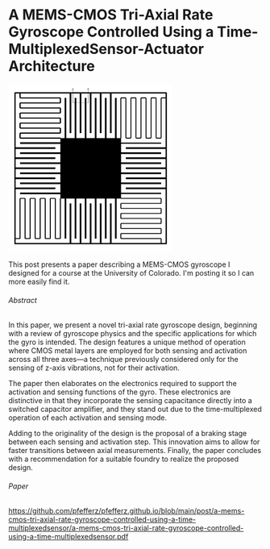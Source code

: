 # A MEMS-CMOS Tri-Axial Rate Gyroscope Controlled Using a Time-MultiplexedSensor-Actuator Architecture

![microchip_graphic](microchip_graphic.png)

This post presents a paper describing a MEMS-CMOS gyroscope I designed for a course at the University of Colorado. I'm posting it so I can more easily find it.

###### Abstract

In this paper, we present a novel tri-axial rate gyroscope design, beginning with a review of gyroscope physics and the specific applications for which the gyro is intended. The design features a unique method of operation where CMOS metal layers are employed for both sensing and activation across all three axes—a technique previously considered only for the sensing of z-axis vibrations, not for their activation.

The paper then elaborates on the electronics required to support the activation and sensing functions of the gyro. These electronics are distinctive in that they incorporate the sensing capacitance directly into a switched capacitor amplifier, and they stand out due to the time-multiplexed operation of each activation and sensing mode.

Adding to the originality of the design is the proposal of a braking stage between each sensing and activation step. This innovation aims to allow for faster transitions between axial measurements. Finally, the paper concludes with a recommendation for a suitable foundry to realize the proposed design.

###### Paper

https://github.com/pfefferz/pfefferz.github.io/blob/main/post/a-mems-cmos-tri-axial-rate-gyroscope-controlled-using-a-time-multiplexedsensor/a-mems-cmos-tri-axial-rate-gyroscope-controlled-using-a-time-multiplexedsensor.pdf
